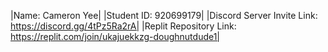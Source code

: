 |Name: Cameron Yee|
|Student ID: 920699179|
|Discord Server Invite Link: https://discord.gg/4tPz5Ra2rA|
|Replit Repository Link: https://replit.com/join/ukajuekkzg-doughnutdude1|